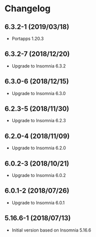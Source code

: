 # Changelog

## 6.3.2-1 (2019/03/18)

* Portapps 1.20.3

## 6.3.2-7 (2018/12/20)

* Upgrade to Insomnia 6.3.2

## 6.3.0-6 (2018/12/15)

* Upgrade to Insomnia 6.3.0

## 6.2.3-5 (2018/11/30)

* Upgrade to Insomnia 6.2.3

## 6.2.0-4 (2018/11/09)

* Upgrade to Insomnia 6.2.0

## 6.0.2-3 (2018/10/21)

* Upgrade to Insomnia 6.0.2

## 6.0.1-2 (2018/07/26)

* Upgrade to Insomnia 6.0.1

## 5.16.6-1 (2018/07/13)

* Initial version based on Insomnia 5.16.6
